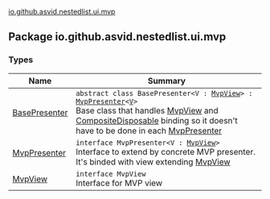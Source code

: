 [io.github.asvid.nestedlist.ui.mvp](./index.md)

## Package io.github.asvid.nestedlist.ui.mvp

### Types

| Name | Summary |
|---|---|
| [BasePresenter](-base-presenter/index.md) | `abstract class BasePresenter<V : `[`MvpView`](-mvp-view.md)`> : `[`MvpPresenter`](-mvp-presenter/index.md)`<`[`V`](-base-presenter/index.md#V)`>`<br>Base class that handles [MvpView](-mvp-view.md) and [CompositeDisposable](http://reactivex.io/RxJava/javadoc/io/reactivex/disposables/CompositeDisposable.html) binding so it doesn't have to be done in each [MvpPresenter](-mvp-presenter/index.md) |
| [MvpPresenter](-mvp-presenter/index.md) | `interface MvpPresenter<V : `[`MvpView`](-mvp-view.md)`>`<br>Interface to extend by concrete MVP presenter. It's binded with view extending [MvpView](-mvp-view.md) |
| [MvpView](-mvp-view.md) | `interface MvpView`<br>Interface for MVP view |
